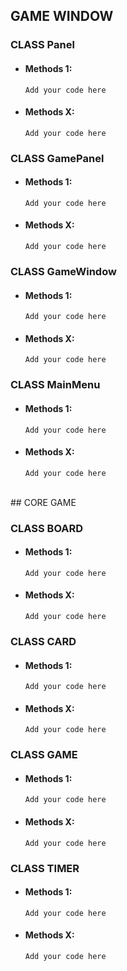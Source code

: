 ## GAME WINDOW 

### CLASS Panel
- #### Methods 1:
  `Add your code here`
- #### Methods X:
  `Add your code here`
  
### CLASS GamePanel
- #### Methods 1:
  `Add your code here`
- #### Methods X:
  `Add your code here`

### CLASS GameWindow
- #### Methods 1:
  `Add your code here`
- #### Methods X:
  `Add your code here`

### CLASS MainMenu
- #### Methods 1:
  `Add your code here`
- #### Methods X:
  `Add your code here`

<br>
## CORE GAME 

### CLASS BOARD
- #### Methods 1:
  `Add your code here`
- #### Methods X:
  `Add your code here`

### CLASS CARD
- #### Methods 1:
  `Add your code here`
- #### Methods X:
  `Add your code here`

### CLASS GAME
- #### Methods 1:
  `Add your code here`
- #### Methods X:
  `Add your code here`

### CLASS TIMER
- #### Methods 1:
  `Add your code here`
- #### Methods X:
  `Add your code here`

    



